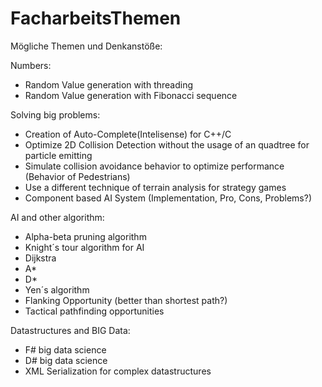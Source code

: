 FacharbeitsThemen
=================

Mögliche Themen und Denkanstöße:

Numbers:
- Random Value generation with threading
- Random Value generation with Fibonacci sequence

Solving big problems:
- Creation of Auto-Complete(Intelisense) for C++/C
- Optimize 2D Collision Detection without the usage of an quadtree for particle emitting
- Simulate collision avoidance behavior to optimize performance (Behavior of Pedestrians)
- Use a different technique of terrain analysis for strategy games
- Component based AI System (Implementation, Pro, Cons, Problems?)

AI and other algorithm:
- Alpha-beta pruning algorithm 
- Knight´s tour algorithm for AI
- Dijkstra
- A*
- D*
- Yen´s algorithm
- Flanking Opportunity (better than shortest path?)
- Tactical pathfinding opportunities


Datastructures and BIG Data:
- F# big data science
- D# big data science
- XML Serialization for complex datastructures
